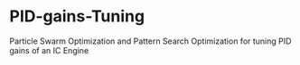 # PID-gains-Tuning
Particle Swarm Optimization and Pattern Search Optimization for tuning PID gains of an IC Engine
